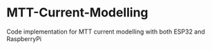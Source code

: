 # MTT-Current-Modelling
Code implementation for MTT current modelling with both ESP32 and RaspberryPi
